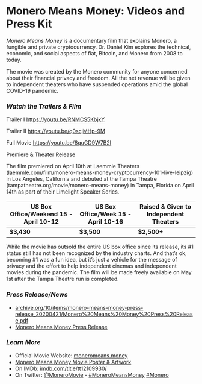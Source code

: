 # Monero Means Money: Videos and Press Kit

_Monero Means Money_ is a documentary film that explains Monero, a fungible and private cryptocurrency. Dr. Daniel Kim explores the technical, economic, and social aspects of fiat, Bitcoin, and Monero from 2008 to today.

The movie was created by the Monero community for anyone concerned about their financial privacy and freedom. All the net revenue will be given to independent theaters who have suspended operations amid the global COVID-19 pandemic.

### _Watch the Trailers & Film_

Trailer I
https://youtu.be/RNMCS5KbjkY

Trailer II
https://youtu.be/q0scjMHp-9M

Full Movie
https://youtu.be/8quGD9W7B2I

Premiere & Theater Release

The film premiered on April 10th at Laemmle Theaters (laemmle.com/film/monero-means-money-cryptocurrency-101-live-leipzig) in Los Angeles, California and debuted at the Tampa Theatre (tampatheatre.org/movie/monero-means-money) in Tampa, Florida on April 14th as part of their Limelight Speaker Series.

| US Box Office/Weekend 15 - April 10-12 | US Box Office/Week 15 - April 10-16 | Raised & Given to Independent Theaters |
|--|--|--|
| **$3,430** | **$3,500** | **$2,500+** |

While the movie has outsold the entire US box office since its release, its #1 status still has not been recognized by the industry charts. And that’s ok, becoming #1 was a fun idea, but it’s just a vehicle for the message of privacy and the effort to help independent cinemas and independent movies during the pandemic. The film will be made freely available on May 1st after the Tampa Theatre run is completed.

### _Press Release/News_

- [archive.org/10/items/monero-means-money-press-release_20200421/Monero%20Means%20Money%20Press%20Release.pdf](https://ia601401.us.archive.org/10/items/monero-means-money-press-release_20200421/Monero%20Means%20Money%20Press%20Release.pdf)
- [Monero Means Money Press Release](https://www.monerooutreach.org/news/monero-means-money.html)

### _Learn More_

- Official Movie Website: [moneromeans.money](https://moneromeans.money/)
- [Monero Means Money Movie Poster & Artwork](https://www.monerooutreach.org/news/monero-means-money-artwork.html)
- On IMDb: [imdb.com/title/tt12109930/](https://www.imdb.com/title/tt12109930/)
- On Twitter: [@MoneroMovie](https://twitter.com/MoneroMovie) - [#MoneroMeansMoney](https://twitter.com/hashtag/MoneroMeansMoney?src=hashtag_click&f=live) [#Monero](https://twitter.com/hashtag/Monero?src=hashtag_click&f=live)
